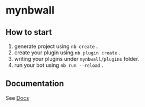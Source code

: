 # mynbwall

## How to start

1. generate project using `nb create` .
2. create your plugin using `nb plugin create` .
3. writing your plugins under `mynbwall/plugins` folder.
4. run your bot using `nb run --reload` .

## Documentation

See [Docs](https://nonebot.dev/)
